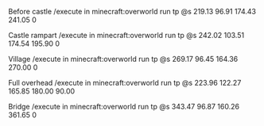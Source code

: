 Before castle
/execute in minecraft:overworld run tp @s 219.13 96.91 174.43 241.05 0

Castle rampart
/execute in minecraft:overworld run tp @s 242.02 103.51 174.54 195.90 0

Village
/execute in minecraft:overworld run tp @s 269.17 96.45 164.36 270.00 0

Full overhead
/execute in minecraft:overworld run tp @s 223.96 122.27 165.85 180.00 90.00

Bridge
/execute in minecraft:overworld run tp @s 343.47 96.87 160.26 361.65 0